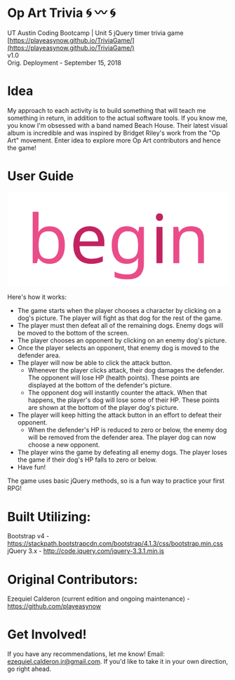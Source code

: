 # Op Art Trivia :cyclone: :wavy_dash: :cyclone:
UT Austin Coding Bootcamp | Unit 5 jQuery timer trivia game \
[https://playeasynow.github.io/TriviaGame/](https://playeasynow.github.io/TriviaGame/) \
v1.0 \
Orig. Deployment - September 15, 2018

# Idea
My approach to each activity is to build something that will teach me something in return, in addition to the actual software tools. If you know me, you know I'm obsessed with a band named Beach House. Their latest visual album is incredible and was inspired by Bridget Riley's work from the "Op Art" movement. Enter idea to explore more Op Art contributors and hence the game!

# User Guide
![Image of Op Art Game](./assets/images/beginText2.svg)

Here's how it works:

- The game starts when the player chooses a character by clicking on a dog's picture. The player will fight as that dog for the rest of the game.
- The player must then defeat all of the remaining dogs. Enemy dogs will be moved to the bottom of the screen.
- The player chooses an opponent by clicking on an enemy dog's picture.
- Once the player selects an opponent, that enemy dog is moved to the defender area.
- The player will now be able to click the attack button.
  - Whenever the player clicks attack, their dog damages the defender. The opponent will lose HP (health points). These points are displayed at the bottom of the defender's picture.
  - The opponent dog will instantly counter the attack. When that happens, the player's dog will lose some of their HP. These points are shown at the bottom of the player dog's picture.
- The player will keep hitting the attack button in an effort to defeat their opponent.
  - When the defender's HP is reduced to zero or below, the enemy dog will be removed from the defender area. The player dog can now choose a new opponent.
- The player wins the game by defeating all enemy dogs. The player loses the game if their dog's HP falls to zero or below.
- Have fun!

The game uses basic jQuery methods, so is a fun way to practice your first RPG!

# Built Utilizing: 
Bootstrap v4 - <https://stackpath.bootstrapcdn.com/bootstrap/4.1.3/css/bootstrap.min.css> \
jQuery 3.x - <http://code.jquery.com/jquery-3.3.1.min.js> 

# Original Contributors:
Ezequiel Calderon (current edition and ongoing maintenance) - <https://github.com/playeasynow>

# Get Involved!
If you have any recommendations, let me know! Email: ezequiel.calderon.jr@gmail.com. If you'd like to take it in your own direction, go right ahead. 
